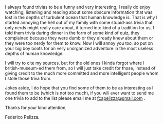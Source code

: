 I always found trivias to be a funny and very interesting, I really do enjoy watching, listening and reading about some obscure information that was lost in the depths of turbulent ocean that human knowledge is. 
That is why I started annoying the hell out of my family with some stupid-ass trivia that only nerds might really care about, it turned into kind of a tradition for us, I told them trivia during dinner in the form of some kind of quiz, they complained because they were dumb or they already knew about them or they were too nerdy for them to know.
Now I will annoy you too, so put on your big boy boots for an very unorganized adventure in the most useless depths of human knowledge.

I will try to cite my sources, but for the old ones I kinda forgot where I british-museum-ed them from, so I will just take credit for those, instead of giving credit to the much more committed and more intelligent people whom I stole those triva from.

Jokes aside, I do hope that you find some of them to be as interesting as I found them to be (which is not too much), if you will ever want to send me one trivia to add to the list please email me at fcapelizza@gmail.com .

Thanks for your kind attention,

Federico Pelizza.
